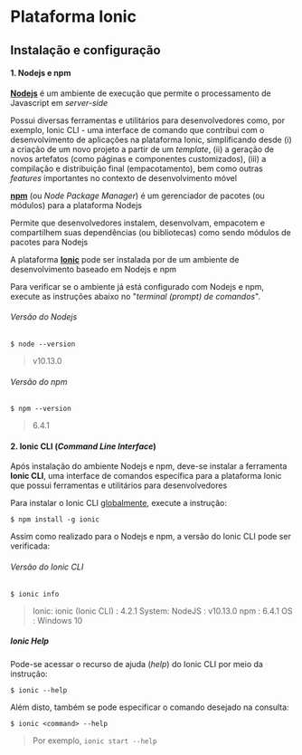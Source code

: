 # Plataforma Ionic

## Instalação e configuração

#### 1. Nodejs e npm

[**Nodejs**](https://nodejs.org/) é um ambiente de execução que permite o processamento de Javascript em *server-side*

Possui diversas ferramentas e utilitários para desenvolvedores como, por exemplo, Ionic CLI - uma interface de comando que contribui com o desenvolvimento de aplicações na plataforma Ionic, simplificando desde (i) a criação de um novo projeto a partir de um *template*, (ii) a geração de novos artefatos (como páginas e componentes customizados), (iii) a compilação e distribuição final (empacotamento), bem como outras *features* importantes no contexto de desenvolvimento móvel

[**npm**](https://www.npmjs.com/) (ou *Node Package Manager*) é um gerenciador de pacotes (ou módulos) para a plataforma Nodejs

Permite que desenvolvedores instalem, desenvolvam, empacotem e compartilhem suas dependências (ou bibliotecas) como sendo módulos de pacotes para Nodejs

A plataforma **[Ionic](https://ionicframework.com/)** pode ser instalada por de um ambiente de desenvolvimento baseado em Nodejs e npm

Para verificar se o ambiente já está configurado com Nodejs e npm, execute as instruções abaixo no "*terminal (prompt) de comandos*".

###### Versão do Nodejs
```
$ node --version
```
> v10.13.0

###### Versão do npm
```
$ npm --version
```
> 6.4.1

#### 2. Ionic CLI (*Command Line Interface*)

Após instalação do ambiente Nodejs e npm, deve-se instalar a ferramenta **Ionic CLI**, uma interface de comandos específica para a plataforma Ionic que possui ferramentas e utilitários para desenvolvedores

Para instalar o Ionic CLI [globalmente](https://docs.npmjs.com/downloading-and-installing-packages-globally), execute a instrução:

```
$ npm install -g ionic
```

Assim como realizado para o Nodejs e npm, a versão do Ionic CLI pode ser verificada:

###### Versão do Ionic CLI
```
$ ionic info
```
> Ionic:
>    ionic (Ionic CLI) : 4.2.1
> System:
>    NodeJS : v10.13.0
>    npm    : 6.4.1
>    OS     : Windows 10

##### Ionic Help

Pode-se acessar o recurso de ajuda (*help*) do Ionic CLI por meio da instrução:

```
$ ionic --help
```

Além disto, também se pode especificar o comando desejado na consulta:

```
$ ionic <command> --help
```

> Por exemplo, ```ionic start --help```

